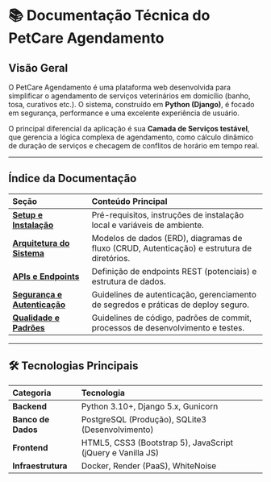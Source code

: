 # 📚 Documentação Técnica do PetCare Agendamento

## Visão Geral

O PetCare Agendamento é uma plataforma web desenvolvida para simplificar o agendamento de serviços veterinários em domicílio (banho, tosa, curativos etc.). O sistema, construído em **Python (Django)**, é focado em segurança, performance e uma excelente experiência de usuário.

O principal diferencial da aplicação é sua **Camada de Serviços testável**, que gerencia a lógica complexa de agendamento, como cálculo dinâmico de duração de serviços e checagem de conflitos de horário em tempo real.

---

## Índice da Documentação

| Seção | Conteúdo Principal |
| :--- | :--- |
| **[Setup e Instalação](setup.md)** | Pré-requisitos, instruções de instalação local e variáveis de ambiente. |
| **[Arquitetura do Sistema](architecture.md)** | Modelos de dados (ERD), diagramas de fluxo (CRUD, Autenticação) e estrutura de diretórios. |
| **[APIs e Endpoints](architecture.md#4-endpoints-e-potencial-de-api)** | Definição de endpoints REST (potenciais) e estrutura de dados. |
| **[Segurança e Autenticação](security.md)** | Guidelines de autenticação, gerenciamento de segredos e práticas de deploy seguro. |
| **[Qualidade e Padrões](guidelines.md)** | Guidelines de código, padrões de commit, processos de desenvolvimento e testes. |

---

## 🛠️ Tecnologias Principais

| Categoria | Tecnologia |
| :--- | :--- |
| **Backend** | Python 3.10+, Django 5.x, Gunicorn |
| **Banco de Dados** | PostgreSQL (Produção), SQLite3 (Desenvolvimento) |
| **Frontend** | HTML5, CSS3 (Bootstrap 5), JavaScript (jQuery e Vanilla JS) |
| **Infraestrutura** | Docker, Render (PaaS), WhiteNoise |